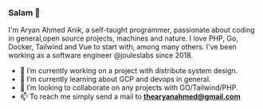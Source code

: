 ### Salam 👋
I'm Aryan Ahmed Anik, a self-taught programmer, passionate about coding in general,open source projects, machines and nature.
I love PHP, Go, Docker, Tailwind and Vue to start with, among many others. I've been working as a software engineer @jouleslabs since 2018.

- 🔭 I’m currently working on a project with distribute system design.
- 🌱 I’m currently learning about GCP and devops in general.
- 👯 I’m looking to collaborate on any projects with GO/Tailwind/PHP.
- 📫 To reach me simply send a mail to **thearyanahmed@gmail.com**


